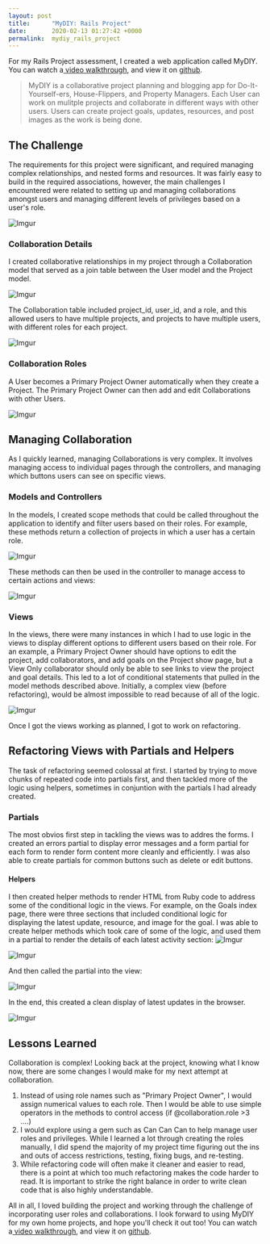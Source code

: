 ```yaml
---
layout: post
title:      "MyDIY: Rails Project"
date:       2020-02-13 01:27:42 +0000
permalink:  mydiy_rails_project
---
```



For my Rails Project assessment, I created a web application called MyDIY. You can watch a[ video walkthrough](https://drive.google.com/file/d/19It01i7Q-IBm-9QdxjmBwTnG8iEgDPvl/view?usp=sharing), and view it on [github](https://github.com/jessesbyers/MyDIY).

> MyDIY is a collaborative project planning and blogging app for Do-It-Yourself-ers, House-Flippers, and Property Managers. Each User can work on mulitple projects and collaborate in different ways with other users. Users can create project goals, updates, resources, and post images as the work is being done. 
> 

## The Challenge
The requirements for this project were significant, and required managing complex relationships, and nested forms and resources. It was fairly easy to build in the required associations, however, the main challenges I encountered were related to setting up and managing collaborations amongst users and managing different levels of privileges based on a user's role.

![Imgur](https://i.imgur.com/0vDCMgR.png)

### Collaboration Details
I created collaborative relationships in my project through a Collaboration model that served as a join table between the User model and the Project model. 

![Imgur](https://i.imgur.com/Y13suRm.png)

The Collaboration table included project_id, user_id, and a role, and this allowed users to have multiple projects, and projects to have multiple users, with different roles for each project.

![Imgur](https://i.imgur.com/P63fW9m.png)

### Collaboration Roles
A User becomes a Primary Project Owner automatically when they create a Project. The Primary Project Owner can then add and edit Collaborations with other Users.

![Imgur](https://i.imgur.com/rNACY4f.png)

## Managing Collaboration
As I quickly learned, managing Collaborations is very complex. It involves managing access to individual pages through the controllers, and managing which buttons users can see on specific views.

### Models and Controllers
In the models, I created scope methods that could be called throughout the application to identify and filter users based on their roles. For example, these methods return a collection of projects in which a user has a certain role.

![Imgur](https://i.imgur.com/PmYIRQX.png)

These methods can then be used in the controller to manage access to certain actions and views:

![Imgur](https://i.imgur.com/iMu5WH8.png)

### Views
In the views, there were many instances in which I had to use logic in the views to display different options to different users based on their role. For an example, a Primary Project Owner should have options to edit the project, add collaborators, and add goals on the Project show page, but a View Only collaborator should only be able to see links to view the project and goal details. This led to a lot of conditional statements that pulled in the model methods described above. Initially, a complex view (before refactoring), would be almost impossible to read because of all of the logic. 

![Imgur](https://i.imgur.com/uadDpll.png)

Once I got the views working as planned, I got to work on refactoring.



## Refactoring Views with Partials and Helpers
The task of refactoring seemed colossal at first. I started by trying to move chunks of repeated code into partials first, and then tackled more of the logic using helpers, sometimes in conjuntion with the partials I had already created.

### Partials
The most obvios first step in tackling the views was to addres the forms. I created an errors partial to display error messages and a form partial for each form to render form content more cleanly and efficiently. I was also able to create partials for common buttons such as delete or edit buttons.

#### Helpers 
I then created helper methods to render HTML from Ruby code to address some of the conditional logic in the views. For example, on the Goals index page, there were three sections that included conditional logic for displaying the latest update, resource, and image for the goal. I was able to create helper methods which took care of some of the logic, and used them in a partial to render the details of each latest activity section:
![Imgur](https://i.imgur.com/p6eiZqy.png)


![Imgur](https://i.imgur.com/RzsV7UQ.png)


And then called the partial into the view:

![Imgur](https://i.imgur.com/cqjSU8p.png)

In the end, this created a clean display of latest updates in the browser.

![Imgur](https://i.imgur.com/XvMMa6Y.png)

## Lessons Learned
Collaboration is complex! Looking back at the project, knowing what I know now, there are some changes I would make for my next attempt at collaboration.
1. Instead of using role names such as "Primary Project Owner", I would assign numerical values to each role. Then I would be able to use simple operators in the methods to control access (if @collaboration.role >3 ....)
2. I would explore using a gem such as Can Can Can to help manage user roles and privileges. While I learned a lot through creating the roles manually, I did spend the majority of my project time figuring out the ins and outs of access restrictions, testing, fixing bugs, and re-testing.
3. While refactoring code will often make it cleaner and easier to read, there is a point at which too much refactoring makes the code harder to read. It is important to strike the right balance in order to write clean code that is also highly understandable.

All in all, I loved building the project and working through the challenge of incorporating user roles and collaborations. I look forward to using MyDIY for my own home projects, and hope you'll check it out too! You can watch a[ video walkthrough](https://drive.google.com/file/d/19It01i7Q-IBm-9QdxjmBwTnG8iEgDPvl/view?usp=sharing), and view it on [github](https://github.com/jessesbyers/MyDIY).





